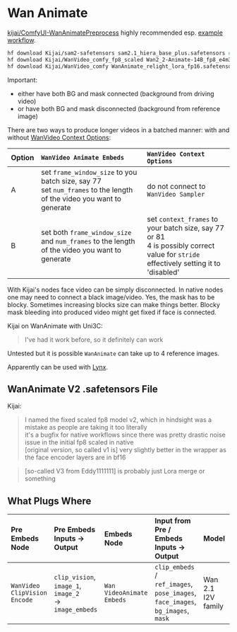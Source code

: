 # Wan Animate

[kijai/ComfyUI-WanAnimatePreprocess](https://github.com/kijai/ComfyUI-WanAnimatePreprocess) highly recommended esp. [example workflow](https://github.com/kijai/ComfyUI-WanAnimatePreprocess/tree/main/example_workflows).

```bash
hf download Kijai/sam2-safetensors sam2.1_hiera_base_plus.safetensors # models/sam2
hf download Kijai/WanVideo_comfy_fp8_scaled Wan2_2-Animate-14B_fp8_e4m3fn_scaled_KJ.safetensors # models/diffusion_models
hf download Kijai/WanVideo_comfy WanAnimate_relight_lora_fp16.safetensors # models/diffusion_models
```

Important:

* either have both BG and mask connected (background from driving video)
* or have both BG and mask disconnected (background from reference image)

There are two ways to produce longer videos in a batched manner: with and without [WanVideo Context Options](what-plugs-where/context-options.md):

|Option|`WanVideo Animate Embeds`|`WanVideo Context Options`|
|:---|:---|:---|
|A|set `frame_window_size` to you batch size, say 77<br>set `num_frames` to the length of the video you want to generate|do not connect to `WanVideo Sampler`|
|B|set both `frame_window_size` and `num_frames` to the length of the video you want to generate|set `context_frames` to your batch size, say 77 or 81<br>4 is possibly correct value for `stride` effectively setting it to 'disabled'|

With Kijai's nodes face video can be simply disconnected. In native nodes one may need to connect a black image/video.
Yes, the mask has to be blocky. Sometimes increasing blocks size can make things better.
Blocky mask bleeding into produced video might get fixed if face is connected.

Kijai on WanAnimate with Uni3C:
> I've had it work before, so it definitely can work

Untested but it is possible `WanAnimate` can take up to 4 reference images.

Apparently can be used with [Lynx](lynx.md).

## WanAnimate V2 .safetensors File

Kijai:

> I named the fixed scaled fp8 model v2, which in hindsight was a mistake as people are taking it too literally  
> it's a bugfix for native workflows since there was pretty drastic noise issue in the initial fp8 scaled in native  
> [original version, so called v1 is] very slightly better in the wrapper as the face encoder layers are in bf16  

> [so-called V3 from Eddy1111111] is probably just Lora merge or something

## What Plugs Where

| Pre Embeds Node| Pre Embeds Inputs -> Output | Embeds Node | Input from Pre / Embeds Inputs -> Output | Model | WanVideo Sampler Input |
| :-- | :-- | :-- | :-- | :-- | :-- |
| `WanVideo ClipVision Encode` | `clip_vision`, `image_1`, `image_2`<br>-> `image_embeds`  | `Wan VideoAnimate Embeds` | `clip_embeds` / `ref_images`, `pose_images`, `face_images`, `bg_images`, `mask` | Wan 2.1 I2V family | `image_embeds` |
